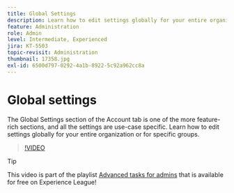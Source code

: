 ```yaml
---
title: Global Settings
description: Learn how to edit settings globally for your entire organization or for specific groups
feature: Administration
role: Admin
level: Intermediate, Experienced
jira: KT-5503
topic-revisit: Administration
thumbnail: 17358.jpg
exl-id: 6500d797-0292-4a1b-8922-5c92a962cc8a
---
```

# Global settings

The Global Settings section of the Account tab is one of the more feature-rich sections, and all the settings are use-case specific. Learn how to edit settings globally for your entire organization or for specific groups.

>[!VIDEO](https://video.tv.adobe.com/v/3412507?quality=12&learn=on&hidetitle=true)

>[!TIP]
>
>This video is part of the playlist [Advanced tasks for admins](https://experienceleague.adobe.com/en/playlists/acrobat-sign-perform-advanced-tasks-administrators) that is available for free on Experience League!
